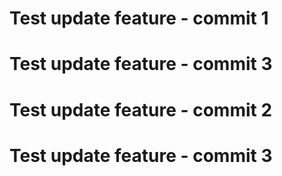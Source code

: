# Test update feature - commit 1
# Test update feature - commit 3
# Test update feature - commit 2
# Test update feature - commit 3
